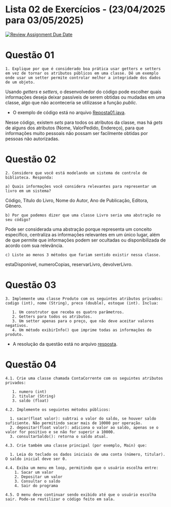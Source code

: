 # Lista 02 de Exercícios - (23/04/2025 para 03/05/2025)

[![Review Assignment Due Date](https://classroom.github.com/assets/deadline-readme-button-22041afd0340ce965d47ae6ef1cefeee28c7c493a6346c4f15d667ab976d596c.svg)](https://classroom.github.com/a/zaY_p4dR)

# Questão 01
    1. Explique por que é considerado boa prática usar getters e setters em vez de tornar os atributos públicos em uma classe. Dê um exemplo onde usar um setter permite controlar melhor a integridade dos dados de um objeto.

Usando _getters_ e _setters_, o desenvolvedor do código pode escolher quais informações deseja deixar passíveis de serem obtidas ou mudadas em uma classe, algo que não aconteceria se utilizasse a função _public_.

* O exemplo de código está no arquivo [Reposta01.java](./Resposta01.java).

Nesse código, existem _sets_ para todos os atributos da classe, mas há _gets_ de alguns dos atributos (Nome, ValorPedido, Endereço), para que informações muito pessoais não possam ser facilmente obtidas por pessoas não autorizadas.

# Questão 02
    2. Considere que você está modelando um sistema de controle de biblioteca. Responda:

    a) Quais informações você considera relevantes para representar um livro em um sistema?

Código, Título do Livro, Nome do Autor, Ano de Publicação, Editora, Gênero.

    b) Por que podemos dizer que uma classe Livro seria uma abstração no seu código?

Pode ser considerada uma abstração porque representa um conceito específico, centraliza as informações relevantes em um único lugar, além de que permite que informações podem ser ocultadas ou disponibilizada de acordo com sua relevância.

    c) Liste ao menos 3 métodos que fariam sentido existir nessa classe.

estaDisponivel, numeroCopias, reservarLivro, devolverLivro.

# Questão 03
    3. Implemente uma classe Produto com os seguintes atributos privados: codigo (int), nome (String), preco (double), estoque (int). Inclua:

       1. Um construtor que receba os quatro parâmetros.
       2. Getters para todos os atributos.
       3. Um setter apenas para o preço, que não deve aceitar valores negativos.
       4. Um método exibirInfo() que imprime todas as informações do produto.

* A resolução da questão está no arquivo [resposta](./Produto.java).

# Questão 04
    4.1. Crie uma classe chamada ContaCorrente com os seguintes atributos privados:
    
       1. numero (int)
       2. titular (String)
       3. saldo (float)

    4.2. Implemente os seguintes métodos públicos:

      1. sacar(float valor): subtrai o valor do saldo, se houver saldo suficiente. Não permitindo sacar mais de 10000 por operação.
      2. depositar(float valor): adiciona o valor ao saldo, apenas se o valor for positivo e se não for superir a 10000.
      3. consultarSaldo(): retorna o saldo atual.

    4.3. Crie também uma classe principal (por exemplo, Main) que:

      1. Leia do teclado os dados iniciais de uma conta (número, titular). O saldo inicial deve ser 0.

    4.4. Exiba um menu em loop, permitindo que o usuário escolha entre:
        1. Sacar um valor
        2. Depositar um valor
        3. Consultar o saldo
        4. Sair do programa

    4.5. O menu deve continuar sendo exibido até que o usuário escolha sair. Pode-se reutilizar o código feito em sala.

